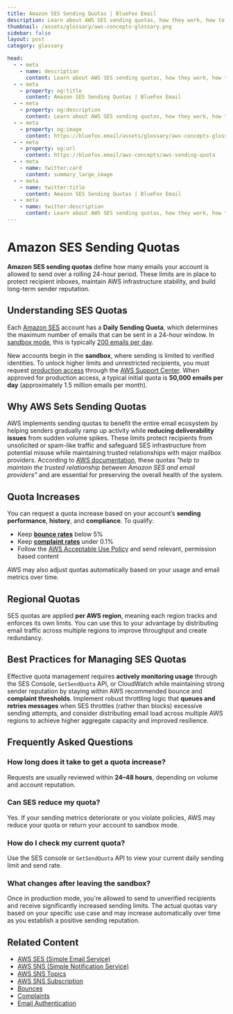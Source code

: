 ```yaml
---
title: Amazon SES Sending Quotas | BlueFox Email
description: Learn about AWS SES sending quotas, how they work, how to increase them, and best practices for managing your email sending limits.
thumbnail: /assets/glossary/aws-concepts-glossary.png
sidebar: false
layout: post
category: glossary

head:
  - - meta
    - name: description
      content: Learn about AWS SES sending quotas, how they work, how to increase them, and best practices for managing your email sending limits.
  - - meta
    - property: og:title
      content: Amazon SES Sending Quotas | BlueFox Email
  - - meta
    - property: og:description
      content: Learn about AWS SES sending quotas, how they work, how to increase them, and best practices for managing your email sending limits.
  - - meta
    - property: og:image
      content: https://bluefox.email/assets/glossary/aws-concepts-glossary.png
  - - meta
    - property: og:url
      content: https://bluefox.email/aws-concepts/aws-sending-quota
  - - meta
    - name: twitter:card
      content: summary_large_image
  - - meta
    - name: twitter:title
      content: Amazon SES Sending Quotas | BlueFox Email
  - - meta
    - name: twitter:description
      content: Learn about AWS SES sending quotas, how they work, how to increase them, and best practices for managing your email sending limits.
---
```


# Amazon SES Sending Quotas

**Amazon SES sending quotas** define how many emails your account is allowed to send over a rolling 24-hour period. These limits are in place to protect recipient inboxes, maintain AWS infrastructure stability, and build long-term sender reputation.

## Understanding SES Quotas

Each [Amazon SES](/aws-concepts/aws-ses.md) account has a **Daily Sending Quota**, which determines the maximum number of emails that can be sent in a 24-hour window. In [sandbox mode](/aws-concepts/aws-sandbox.md), this is typically [200 emails per day](https://docs.aws.amazon.com/ses/latest/dg/quotas.html#limits-sending-emails).

New accounts begin in the **sandbox**, where sending is limited to verified identities. To unlock higher limits and unrestricted recipients, you must request [production access](/aws-concepts/aws-production-access.md) through the [AWS Support Center](https://docs.aws.amazon.com/ses/latest/dg/request-production-access.html). When approved for production access, a typical initial quota is **50,000 emails per day** (approximately 1.5 million emails per month).

## Why AWS Sets Sending Quotas

AWS implements sending quotas to benefit the entire email ecosystem by helping senders gradually ramp up activity while **reducing deliverability issues** from sudden volume spikes. These limits protect recipients from unsolicited or spam-like traffic and safeguard SES infrastructure from potential misuse while maintaining trusted relationships with major mailbox providers. According to [AWS documentation](https://docs.aws.amazon.com/ses/latest/dg/manage-sending-quotas.html), these quotas _"help to maintain the trusted relationship between Amazon SES and email providers"_ and are essential for preserving the overall health of the system.

## Quota Increases

You can request a quota increase based on your account’s **sending performance**, **history**, and **compliance**. To qualify:

- Keep **[bounce rates](/email-sending-concepts/bounce-rate)** below 5%
- Keep **[complaint rates](/email-sending-concepts/complaints)** under 0.1%
- Follow the [AWS Acceptable Use Policy](https://aws.amazon.com/aup) and send relevant, permission based content

AWS may also adjust quotas automatically based on your usage and email metrics over time.

## Regional Quotas

SES quotas are applied **per AWS region**, meaning each region tracks and enforces its own limits. You can use this to your advantage by distributing email traffic across multiple regions to improve throughput and create redundancy.

## Best Practices for Managing SES Quotas

Effective quota management requires **actively monitoring usage** through the SES Console, `GetSendQuota` API, or CloudWatch while maintaining strong sender reputation by staying within AWS recommended bounce and **complaint thresholds**. Implement robust throttling logic that **queues and retries messages** when SES throttles (rather than blocks) excessive sending attempts, and consider distributing email load across multiple AWS regions to achieve higher aggregate capacity and improved resilience.

## Frequently Asked Questions

### How long does it take to get a quota increase?

Requests are usually reviewed within **24–48 hours**, depending on volume and account reputation.

### Can SES reduce my quota?

Yes. If your sending metrics deteriorate or you violate policies, AWS may reduce your quota or return your account to sandbox mode.

### How do I check my current quota?

Use the SES console or `GetSendQuota` API to view your current daily sending limit and send rate.

### What changes after leaving the sandbox?

Once in production mode, you're allowed to send to unverified recipients and receive significantly increased sending limits. The actual quotas vary based on your specific use case and may increase automatically over time as you establish a positive sending reputation.

## Related Content

- [AWS SES (Simple Email Service)](/aws-concepts/aws-ses)
- [AWS SNS (Simple Notification Service)](/aws-concepts/aws-sns)
- [AWS SNS Topics](/aws-concepts/aws-sns-topics)
- [AWS SNS Subscription](/aws-concepts/aws-sns-subscription)
- [Bounces](/email-sending-concepts/bounces)
- [Complaints](/email-sending-concepts/complaints)
- [Email Authentication](/email-sending-concepts/email-authentication)

<GlossaryCTA />
